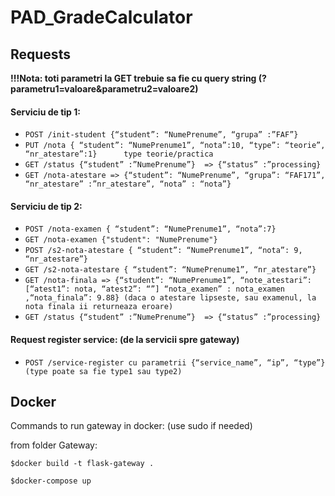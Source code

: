 # PAD_GradeCalculator

## Requests
**!!!Nota: toti parametri la GET trebuie sa fie cu query string (?parametru1=valoare&parametru2=valoare2)**


#### Serviciu de tip 1:
- `POST /init-student {“student”: “NumePrenume”, “grupa” :”FAF”}`
- `PUT /nota { “student”: “NumePrenume1”, “nota”:10, “type”: “teorie”, “nr_atestare”:1}      type teorie/practica`
- `GET /status {“student” :”NumePrenume”}  => {“status” :”processing}`
- `GET /nota-atestare => {“student”: “NumePrenume”, “grupa”: “FAF171”, “nr_atestare” :”nr_atestare”, “nota” : “nota”}`

#### Serviciu de tip 2:
- `POST /nota-examen { “student”: “NumePrenume1”, “nota”:7}`
- `GET /nota-examen {"student": "NumePrenume"}`
- `POST /s2-nota-atestare { “student”: “NumePrenume1”, “nota”: 9, “nr_atestare”}`
- `GET /s2-nota-atestare { “student”: “NumePrenume1”, “nr_atestare”}`
- `GET /nota-finala => {“student”: “NumePrenume1”, “note_atestari”: [“atest1”: nota, “atest2”: “”] “nota_examen” : nota_examen ,“nota_finala”: 9.88} (daca o atestare lipseste, sau examenul, la nota finala ii returneaza eroare)`
- `GET /status {“student” :”NumePrenume”}  => {“status” :”processing}`

#### Request register service: (de la servicii spre gateway)
- `POST /service-register cu parametrii {“service_name”, “ip”, “type”} (type poate sa fie type1 sau type2)`


## Docker
Commands to run gateway in docker:
(use sudo if needed)

from folder Gateway:

`$docker build -t flask-gateway .`

`$docker-compose up`
